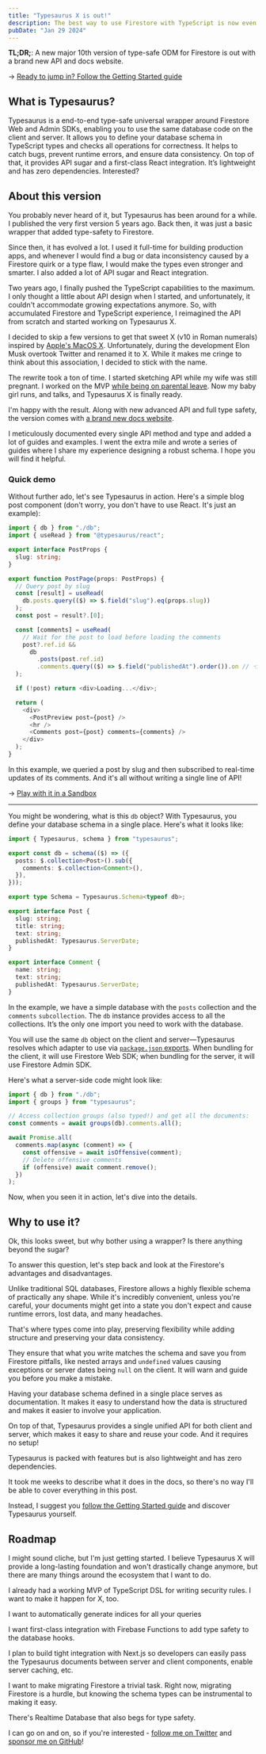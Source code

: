 ```yaml
---
title: "Typesaurus X is out!"
description: The best way to use Firestore with TypeScript is now even better!
pubDate: "Jan 29 2024"
---
```


**TL;DR;**: A new major 10th version of type-safe ODM for Firestore is out with a brand new API and docs website.

→ [Ready to jump in? Follow the Getting Started guide](https://typesaurus.com/get-started/)

## What is Typesaurus?

Typesaurus is a end-to-end type-safe universal wrapper around Firestore Web and Admin SDKs, enabling you to use the same database code on the client and server. It allows you to define your database schema in TypeScript types and checks all operations for correctness. It helps to catch bugs, prevent runtime errors, and ensure data consistency. On top of that, it provides API sugar and a first-class React integration. It’s lightweight and has zero dependencies. Interested?

## About this version

You probably never heard of it, but Typesaurus has been around for a while. I published the very first version 5 years ago. Back then, it was just a basic wrapper that added type-safety to Firestore.

Since then, it has evolved a lot. I used it full-time for building production apps, and whenever I would find a bug or data inconsistency caused by a Firestore quirk or a type flaw, I would make the types even stronger and smarter. I also added a lot of API sugar and React integration.

Two years ago, I finally pushed the TypeScript capabilities to the maximum. I only thought a little about API design when I started, and unfortunately, it couldn't accommodate growing expectations anymore. So, with accumulated Firestore and TypeScript experience, I reimagined the API from scratch and started working on Typesaurus X.

I decided to skip a few versions to get that sweet X (v10 in Roman numerals) inspired by [Apple's MacOS X](https://en.wikipedia.org/wiki/MacOS#Mac_OS_X). Unfortunately, during the development Elon Musk overtook Twitter and renamed it to X. While it makes me cringe to think about this association, I decided to stick with the name.

The rewrite took a ton of time. I started sketching API while my wife was still pregnant. I worked on the MVP [while being on parental leave](https://twitter.com/kossnocorp/status/1569892908823904257). Now my baby girl runs, and talks, and Typesaurus X is finally ready.

I'm happy with the result. Along with new advanced API and full type safety, the version comes with [a brand new docs website](https://typesaurus.com/).

I meticulously documented every single API method and type and added a lot of guides and examples. I went the extra mile and wrote a series of guides where I share my experience designing a robust schema. I hope you will find it helpful.

### Quick demo

Without further ado, let's see Typesaurus in action. Here's a simple blog post component (don't worry, you don't have to use React. It's just an example):

```ts
import { db } from "./db";
import { useRead } from "@typesaurus/react";

export interface PostProps {
  slug: string;
}

export function PostPage(props: PostProps) {
  // Query post by slug
  const [result] = useRead(
    db.posts.query(($) => $.field("slug").eq(props.slug))
  );
  const post = result?.[0];

  const [comments] = useRead(
    // Wait for the post to load before loading the comments
    post?.ref.id &&
      db
        .posts(post.ref.id)
        .comments.query(($) => $.field("publishedAt").order()).on // 👈 .on enables real-time updates
  );

  if (!post) return <div>Loading...</div>;

  return (
    <div>
      <PostPreview post={post} />
      <hr />
      <Comments post={post} comments={comments} />
    </div>
  );
}
```

In this example, we queried a post by slug and then subscribed to real-time updates of its comments. And it's all without writing a single line of API!

→ [Play with it in a Sandbox](https://codesandbox.io/p/devbox/9lm3zl?file=%2Fsrc%2FApp.tsx%3A27%2C1&layout=%257B%2522sidebarPanel%2522%253A%2522EXPLORER%2522%252C%2522rootPanelGroup%2522%253A%257B%2522direction%2522%253A%2522horizontal%2522%252C%2522contentType%2522%253A%2522UNKNOWN%2522%252C%2522type%2522%253A%2522PANEL_GROUP%2522%252C%2522id%2522%253A%2522ROOT_LAYOUT%2522%252C%2522panels%2522%253A%255B%257B%2522type%2522%253A%2522PANEL_GROUP%2522%252C%2522contentType%2522%253A%2522UNKNOWN%2522%252C%2522direction%2522%253A%2522vertical%2522%252C%2522id%2522%253A%2522clrudkl2q00063j6hbnpi4sc5%2522%252C%2522sizes%2522%253A%255B70%252C30%255D%252C%2522panels%2522%253A%255B%257B%2522type%2522%253A%2522PANEL_GROUP%2522%252C%2522contentType%2522%253A%2522EDITOR%2522%252C%2522direction%2522%253A%2522horizontal%2522%252C%2522id%2522%253A%2522EDITOR%2522%252C%2522panels%2522%253A%255B%257B%2522type%2522%253A%2522PANEL%2522%252C%2522contentType%2522%253A%2522EDITOR%2522%252C%2522id%2522%253A%2522clrudkl2p00023j6hwb3hvx99%2522%257D%255D%257D%252C%257B%2522type%2522%253A%2522PANEL_GROUP%2522%252C%2522contentType%2522%253A%2522SHELLS%2522%252C%2522direction%2522%253A%2522horizontal%2522%252C%2522id%2522%253A%2522SHELLS%2522%252C%2522panels%2522%253A%255B%257B%2522type%2522%253A%2522PANEL%2522%252C%2522contentType%2522%253A%2522SHELLS%2522%252C%2522id%2522%253A%2522clrudkl2p00033j6hmqq1b4jh%2522%257D%255D%252C%2522sizes%2522%253A%255B100%255D%257D%255D%257D%252C%257B%2522type%2522%253A%2522PANEL_GROUP%2522%252C%2522contentType%2522%253A%2522DEVTOOLS%2522%252C%2522direction%2522%253A%2522vertical%2522%252C%2522id%2522%253A%2522DEVTOOLS%2522%252C%2522panels%2522%253A%255B%257B%2522type%2522%253A%2522PANEL%2522%252C%2522contentType%2522%253A%2522DEVTOOLS%2522%252C%2522id%2522%253A%2522clrudkl2p00053j6h5sw43sfy%2522%257D%255D%252C%2522sizes%2522%253A%255B100%255D%257D%255D%252C%2522sizes%2522%253A%255B60%252C40%255D%257D%252C%2522tabbedPanels%2522%253A%257B%2522clrudkl2p00023j6hwb3hvx99%2522%253A%257B%2522id%2522%253A%2522clrudkl2p00023j6hwb3hvx99%2522%252C%2522tabs%2522%253A%255B%257B%2522id%2522%253A%2522clrudkl2p00013j6hihmk5wfj%2522%252C%2522mode%2522%253A%2522permanent%2522%252C%2522type%2522%253A%2522FILE%2522%252C%2522filepath%2522%253A%2522%252Fpublic%252Findex.html%2522%252C%2522state%2522%253A%2522IDLE%2522%257D%252C%257B%2522type%2522%253A%2522FILE%2522%252C%2522filepath%2522%253A%2522%252Fnode_modules%252F%2540babel%252Fparser%252Flib%252Findex.js%2522%252C%2522initialSelections%2522%253A%255B%257B%2522startLineNumber%2522%253A10400%252C%2522endLineNumber%2522%253A10400%252C%2522startColumn%2522%253A23%252C%2522endColumn%2522%253A23%257D%255D%252C%2522id%2522%253A%2522clruf602w01qb3j6dug2ibdio%2522%252C%2522mode%2522%253A%2522temporary%2522%252C%2522state%2522%253A%2522IDLE%2522%257D%255D%252C%2522activeTabId%2522%253A%2522clruf602w01qb3j6dug2ibdio%2522%257D%252C%2522clrudkl2p00053j6h5sw43sfy%2522%253A%257B%2522id%2522%253A%2522clrudkl2p00053j6h5sw43sfy%2522%252C%2522activeTabId%2522%253A%2522clrugb5t904ya3j6dd571emky%2522%252C%2522tabs%2522%253A%255B%257B%2522type%2522%253A%2522UNASSIGNED_PORT%2522%252C%2522port%2522%253A5173%252C%2522id%2522%253A%2522clrugb5t904ya3j6dd571emky%2522%252C%2522mode%2522%253A%2522permanent%2522%252C%2522path%2522%253A%2522%252Fposts%252Fhello-world%2522%257D%255D%257D%252C%2522clrudkl2p00033j6hmqq1b4jh%2522%253A%257B%2522id%2522%253A%2522clrudkl2p00033j6hmqq1b4jh%2522%252C%2522tabs%2522%253A%255B%257B%2522id%2522%253A%2522clrudqoet00353j6dec0tep6z%2522%252C%2522mode%2522%253A%2522permanent%2522%252C%2522type%2522%253A%2522TERMINAL%2522%252C%2522shellId%2522%253A%2522clrudqoq9000qe5glbned8jq2%2522%257D%255D%252C%2522activeTabId%2522%253A%2522clrudqoet00353j6dec0tep6z%2522%257D%257D%252C%2522showDevtools%2522%253Atrue%252C%2522showShells%2522%253Atrue%252C%2522showSidebar%2522%253Atrue%252C%2522sidebarPanelSize%2522%253A15%257D)

---

You might be wondering, what is this `db` object? With Typesaurus, you define your database schema in a single place. Here's what it looks like:

```ts
import { Typesaurus, schema } from "typesaurus";

export const db = schema(($) => ({
  posts: $.collection<Post>().sub({
    comments: $.collection<Comment>(),
  }),
}));

export type Schema = Typesaurus.Schema<typeof db>;

export interface Post {
  slug: string;
  title: string;
  text: string;
  publishedAt: Typesaurus.ServerDate;
}

export interface Comment {
  name: string;
  text: string;
  publishedAt: Typesaurus.ServerDate;
}
```

In the example, we have a simple database with the `posts` collection and the `comments` `subcollection`. The `db` instance provides access to all the collections. It’s the only one import you need to work with the database.

You will use the same `db` object on the client and server—Typesaurus resolves which adapter to use via [`package.json` exports](https://nodejs.org/api/packages.html#exports). When bundling for the client, it will use Firestore Web SDK; when bundling for the server, it will use Firestore Admin SDK.

Here's what a server-side code might look like:

```ts
import { db } from "./db";
import { groups } from "typesaurus";

// Access collection groups (also typed!) and get all the documents:
const comments = await groups(db).comments.all();

await Promise.all(
  comments.map(async (comment) => {
    const offensive = await isOffensive(comment);
    // Delete offensive comments
    if (offensive) await comment.remove();
  })
);
```

Now, when you seen it in action, let's dive into the details.

## Why to use it?

Ok, this looks sweet, but why bother using a wrapper? Is there anything beyond the sugar?

To answer this question, let's step back and look at the Firestore's advantages and disadvantages.

Unlike traditional SQL databases, Firestore allows a highly flexible schema of practically any shape. While it's incredibly convenient, unless you're careful, your documents might get into a state you don't expect and cause runtime errors, lost data, and many headaches.

That's where types come into play, preserving flexibility while adding structure and preserving your data consistency.

They ensure that what you write matches the schema and save you from Firestore pitfalls, like nested arrays and `undefined` values causing exceptions or server dates being `null` on the client. It will warn and guide you before you make a mistake.

Having your database schema defined in a single place serves as documentation. It makes it easy to understand how the data is structured and makes it easier to involve your application.

On top of that, Typesaurus provides a single unified API for both client and server, which makes it easy to share and reuse your code. And it requires no setup!

Typesaurus is packed with features but is also lightweight and has zero dependencies.

It took me weeks to describe what it does in the docs, so there's no way I'll be able to cover everything in this post.

Instead, I suggest you [follow the Getting Started guide](https://typesaurus.com/get-started/) and discover Typesaurus yourself.

## Roadmap

I might sound cliche, but I'm just getting started. I believe Typesaurus X will provide a long-lasting foundation and won't drastically change anymore, but there are many things around the ecosystem that I want to do.

I already had a working MVP of TypeScript DSL for writing security rules. I want to make it happen for X, too.

I want to automatically generate indices for all your queries

I want first-class integration with Firebase Functions to add type safety to the database hooks.

I plan to build tight integration with Next.js so developers can easily pass the Typesaurus documents between server and client components, enable server caching, etc.

I want to make migrating Firestore a trivial task. Right now, migrating Firestore is a hurdle, but knowing the schema types can be instrumental to making it easy.

There's Realtime Database that also begs for type safety.

I can go on and on, so if you're interested - [follow me on Twitter](https://twitter.com/kossnocorp) and [sponsor me on GitHub](https://github.com/sponsors/kossnocorp)!
